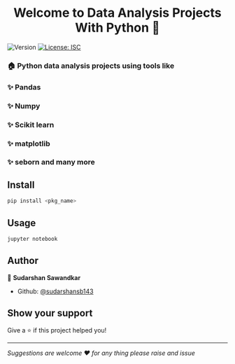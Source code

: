 <h1 align="center">Welcome to Data Analysis Projects With Python 👋</h1>
<p>
  <img alt="Version" src="https://img.shields.io/badge/version-1.0.0-blue.svg?cacheSeconds=2592000" />
  <a href="#" target="_blank">
    <img alt="License: ISC" src="https://img.shields.io/badge/License-ISC-yellow.svg" />
  </a>
</p>

### 🏠  Python data analysis projects using tools like
### ✨  Pandas
### ✨  Numpy 
### ✨  Scikit learn
### ✨  matplotlib
### ✨  seborn  and many more


## Install

```sh
pip install <pkg_name> 
```

## Usage

```sh
jupyter notebook 
```



## Author

👤 **Sudarshan Sawandkar**

* Github: [@sudarshansb143](https://github.com/sudarshansb143)

## Show your support

Give a ⭐️ if this project helped you!

***
_Suggestions are welcome ❤️ for any thing please raise and issue_

